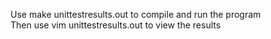 Use make unittestresults.out to compile and run the program  
Then use vim unittestresults.out to view the results  
